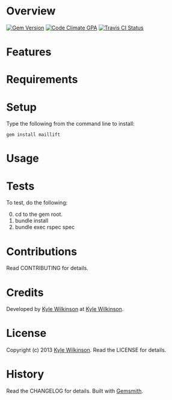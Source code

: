 # Overview

[![Gem Version](https://badge.fury.io/rb/maillift.png)](http://badge.fury.io/rb/maillift)
[![Code Climate
GPA](https://codeclimate.com/github/wikyd/maillift-ruby.png)](https://codeclimate.com/github/wikyd/maillift-ruby)
[![Travis CI
Status](https://secure.travis-ci.org/wikyd/maillift-ruby.png)](http://travis-ci.org/wikyd/maillift-ruby)

# Features

# Requirements


# Setup

Type the following from the command line to install:

    gem install maillift


# Usage

# Tests

To test, do the following:

0. cd to the gem root.
0. bundle install
0. bundle exec rspec spec

# Contributions

Read CONTRIBUTING for details.

# Credits

Developed by [Kyle Wilkinson](https://github.com/wikyd) at [Kyle Wilkinson](https://github.com/wikyd).

# License

Copyright (c) 2013 [Kyle Wilkinson](https://github.com/wikyd).
Read the LICENSE for details.

# History

Read the CHANGELOG for details.
Built with [Gemsmith](https://github.com/bkuhlmann/gemsmith).
